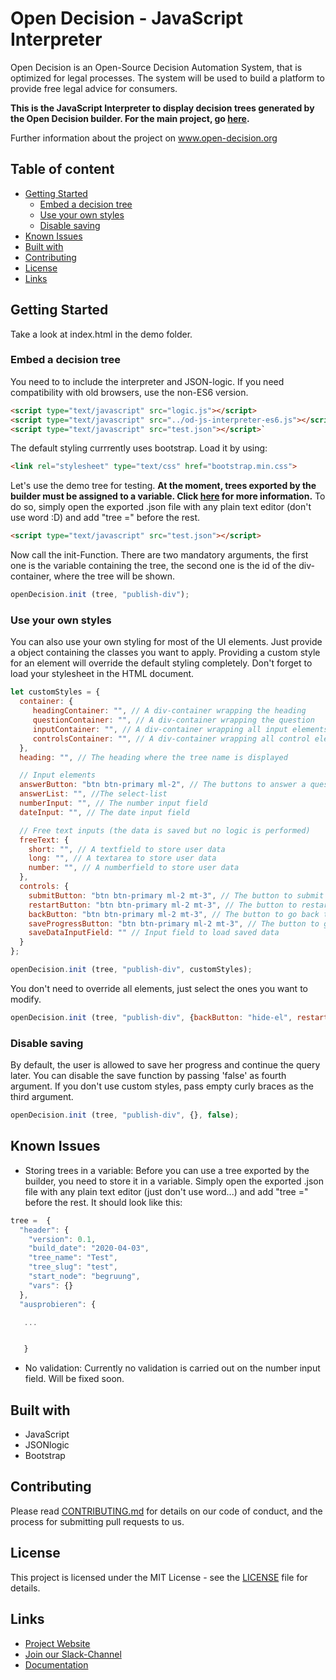 # Open Decision - JavaScript Interpreter

Open Decision is an Open-Source Decision Automation System, that is optimized for legal processes. The system will be used to build a platform to provide free legal advice for consumers.

**This is the JavaScript Interpreter to display decision trees generated by the Open Decision builder. For the main project, go [here](https://github.com/fbennets/open-decision).**

Further information about the project on www.open-decision.org

##

## Table of content
- [Getting Started](#getting-started)
    - [Embed a decision tree](#embed-a-decision-tree)
    - [Use your own styles](#use-your-own-styles)
    - [Disable saving](#disable-saving)
- [Known Issues](#known-issues)
- [Built with](#built-with)
- [Contributing](#contributing)
- [License](#license)
- [Links](#links)


## Getting Started
Take a look at index.html in the demo folder.

### Embed a decision tree
You need to to include the interpreter and JSON-logic. If you need compatibility with old browsers, use the non-ES6 version.
```html
<script type="text/javascript" src="logic.js"></script>
<script type="text/javascript" src="../od-js-interpreter-es6.js"></script>
<script type="text/javascript" src="test.json"></script>`
```
The default styling currrently uses bootstrap. Load it by using:
```html
<link rel="stylesheet" type="text/css" href="bootstrap.min.css">
```
Let's use the demo tree for testing. **At the moment, trees exported by the builder must be assigned to a variable. Click [here](#known-issues) for more information.** To do so, simply open the exported .json file with any plain text editor (don't use word :D) and add "tree =" before the rest.
```html
<script type="text/javascript" src="test.json"></script>
```
Now call the init-Function. There are two mandatory arguments, the first one is the variable containing the tree, the second one is the id of the div-container, where the tree will be shown.
```javascript
openDecision.init (tree, "publish-div");
```

### Use your own styles
You can also use your own styling for most of the UI elements. Just provide a object containing the classes you want to apply. Providing a custom style for an element will override the default styling completely. Don't forget to load your stylesheet in the HTML document.

```javascript
let customStyles = {
  container: {
     headingContainer: "", // A div-container wrapping the heading
     questionContainer: "", // A div-container wrapping the question
     inputContainer: "", // A div-container wrapping all input elements
     controlsContainer: "", // A div-container wrapping all control elements
  },
  heading: "", // The heading where the tree name is displayed

  // Input elements
  answerButton: "btn btn-primary ml-2", // The buttons to answer a question
  answerList: "", //The select-list
  numberInput: "", // The number input field
  dateInput: "", // The date input field

  // Free text inputs (the data is saved but no logic is performed)
  freeText: {
    short: "", // A textfield to store user data
    long: "", // A textarea to store user data
    number: "", // A numberfield to store user data
  },
  controls: {
    submitButton: "btn btn-primary ml-2 mt-3", // The button to submit a list, number or date input
    restartButton: "btn btn-primary ml-2 mt-3", // The button to restart the query
    backButton: "btn btn-primary ml-2 mt-3", // The button to go back to the last question
    saveProgressButton: "btn btn-primary ml-2 mt-3", // The button to go back to the last question
    saveDataInputField: "" // Input field to load saved data
  }
};

openDecision.init (tree, "publish-div", customStyles);
```
You don't need to override all elements, just select the ones you want to modify.
```javascript
openDecision.init (tree, "publish-div", {backButton: "hide-el", restartButton: "btn-warning"});
```

### Disable saving
By default, the user is allowed to save her progress and continue the query later. You can disable the save function by passing 'false' as fourth argument. If you don't use custom styles, pass empty curly braces as the third argument.
```javascript
openDecision.init (tree, "publish-div", {}, false);
```

## Known Issues
- Storing trees in a variable: Before you can use a tree exported by the builder, you need to store it in a variable. Simply open the exported .json file with any plain text editor (just don't use word...) and add "tree =" before the rest. It should look like this:
```javascript
tree =  {
  "header": {
    "version": 0.1,
    "build_date": "2020-04-03",
    "tree_name": "Test",
    "tree_slug": "test",
    "start_node": "begruung",
    "vars": {}
  },
  "ausprobieren": {

   ...


   }

```
- No validation: Currently no validation is carried out on the number input field. Will be fixed soon.

## Built with
- JavaScript
- JSONlogic
- Bootstrap

## Contributing

Please read [CONTRIBUTING.md](https://github.com/fbennets/open-decision/blob/master/CONTRIBUTING.md) for details on our code of conduct, and the process for submitting pull requests to us.

## License

This project is licensed under the MIT License - see the [LICENSE](https://github.com/fbennets/open-decision/blob/master/LICENSE) file for details.

## Links

* [Project Website](http://open-decision.org)
* [Join our Slack-Channel](https://join.slack.com/t/opendecision/shared_invite/enQtNjM2NDUxNTQyNzU4LWYwMzJlZjlhOWJkMmIxMTBmMjYwMDE0Y2Y2OGUyZDBiY2FmOWU4OTVmMDFhMjNhNTIxYWZkZTNkNDRmNjQ4MmM)
* [Documentation](https://open-decision.readthedocs.io/en/latest/)
